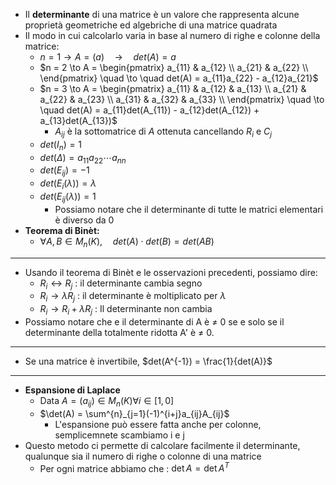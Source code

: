 * Il __determinante__ di una matrice è un valore che rappresenta alcune proprietà geometriche ed algebriche di una matrice quadrata
* Il modo in cui calcolarlo varia in base al numero di righe e colonne della matrice:
	* $n = 1 \to A = (a) \quad \to \quad det(A) = a$ 
	* $n = 2 \to A = \begin{pmatrix} a_{11} & a_{12} \\ a_{21} & a_{22} \\ \end{pmatrix} \quad \to \quad det(A) = a_{11}a_{22} - a_{12}a_{21}$ 
	* $n = 3 \to A = \begin{pmatrix} a_{11} & a_{12} & a_{13} \\ a_{21} & a_{22} & a_{23} \\ a_{31} & a_{32} & a_{33} \\ \end{pmatrix} \quad \to \quad det(A) = a_{11}det(A_{11}) - a_{12}det(A_{12}) + a_{13}det(A_{13})$
		* $A_{ij}$ è la sottomatrice di $A$ ottenuta cancellando $R_i$ e $C_j$ 
	* $det(I_n) = 1$ 
	* $det(\Delta) = a_{11}a_{22}\cdots a_{nn}$ 
	* $det(E_{ij}) = -1$
	* $det(E_i(\lambda)) = \lambda$
	* $det(E_{ij}(\lambda)) = 1$
		* Possiamo notare che il determinante di tutte le matrici elementari è diverso da 0
* __Teorema di Binèt:__
	* $\forall A, B \in M_n(K), \quad det(A) \cdot det(B) = det(AB)$ 
---
* Usando il teorema di Binèt e le osservazioni precedenti, possiamo dire:
	* $R_i \leftrightarrow R_j$ : il determinante cambia segno
	* $R_i \to \lambda R_j$ : il determinante è moltiplicato per $\lambda$ 
	* $R_i \to R_i + \lambda R_j$ : Il determinante non cambia
* Possiamo notare che e il determinante di A è $\ne$  0 se e solo se il determinante della totalmente ridotta A' è $\ne$  0.
---
* Se una matrice è invertibile, $det(A^{-1}) = \frac{1}{det(A)}$ 
---
* __Espansione di Laplace__
	* Data $A = (a_{ij}) \in M_n(K) \forall i \in [1, 0]$ 
	* $\det(A) = \sum^{n}_{j=1}(-1)^{i+j}a_{ij}A_{ij}$ 
		* L'espansione può essere fatta anche per colonne, semplicemnete scambiamo i e j
* Questo metodo ci permette di calcolare facilmente il determinante, qualunque sia il numero di righe o colonne di una matrice
	* Per ogni matrice abbiamo che : $\det A = \det A^T$ 